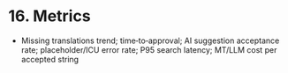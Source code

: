 # 16. Metrics

- Missing translations trend; time‑to‑approval; AI suggestion acceptance rate; placeholder/ICU error rate; P95 search latency; MT/LLM cost per accepted string
